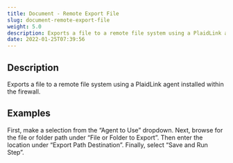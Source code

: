 ```yaml
---
title: Document - Remote Export File
slug: document-remote-export-file
weight: 5.0
description: Exports a file to a remote file system using a PlaidLink agent installed within the firewall
date: 2022-01-25T07:39:56
---
```



## Description


Exports a file to a remote file system using a PlaidLink agent installed within the firewall.

## Examples


First, make a selection from the “Agent to Use” dropdown. Next, browse for the file or folder path under “File or Folder to Export”. Then enter the location under “Export Path Destination”. Finally, select “Save and Run Step”.

